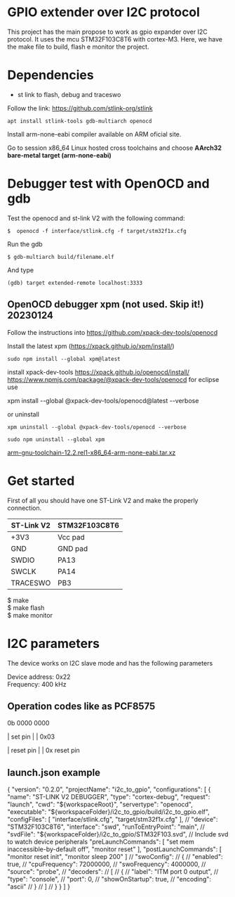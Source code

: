 # GPIO extender over I2C protocol

This project has the main propose to work as gpio expander over I2C protocol. It uses the mcu STM32F103C8T6 with cortex-M3. Here, we have the make file to build, flash e monitor the project. 

# Dependencies

- st link to flash, debug and traceswo

Follow the link: https://github.com/stlink-org/stlink

```
apt install stlink-tools gdb-multiarch openocd
```
Install arm-none-eabi compiler available on ARM oficial site.

Go to session x86_64 Linux hosted cross toolchains and choose **AArch32 bare-metal target (arm-none-eabi)**

# Debugger test with OpenOCD and gdb

Test the openocd and st-link V2 with the following command:

```
$  openocd -f interface/stlink.cfg -f target/stm32f1x.cfg
```

Run the gdb

```
$ gdb-multiarch build/filename.elf
```

And type

```
(gdb) target extended-remote localhost:3333
```

## OpenOCD debugger xpm (not used. Skip it!) 20230124

Follow the instructions into https://github.com/xpack-dev-tools/openocd


Install the latest xpm (https://xpack.github.io/xpm/install/)
```
sudo npm install --global xpm@latest
```

install xpack-dev-tools https://xpack.github.io/openocd/install/
https://www.npmjs.com/package/@xpack-dev-tools/openocd for eclipse use

xpm install --global @xpack-dev-tools/openocd@latest --verbose

or uninstall

```
xpm uninstall --global @xpack-dev-tools/openocd --verbose

sudo npm uninstall --global xpm
```

[arm-gnu-toolchain-12.2.rel1-x86_64-arm-none-eabi.tar.xz](https://developer.arm.com/-/media/Files/downloads/gnu/12.2.rel1/binrel/arm-gnu-toolchain-12.2.rel1-x86_64-arm-none-eabi.tar.xz?rev=7bd049b7a3034e64885fa1a71c12f91d&hash=2C60D7D4E432953DB65C4AA2E7129304F9CD05BF)




# Get started

First of all you should have one ST-Link V2 and make the properly connection.

| ST-Link V2  | STM32F103C8T6 |  
|-----------  |---------------|
| +3V3        | Vcc pad       |
| GND         | GND pad       |
| SWDIO       | PA13          |
| SWCLK       | PA14          |
| TRACESWO    | PB3           |  

$ make  
$ make flash  
$ make monitor  

# I2C parameters

The device works on I2C slave mode and has the following parameters

Device address: 0x22  
Frequency: 400 kHz

## Operation codes like as PCF8575


0b 0000 0000

| set pin |
| 0x03

| reset pin | 
| 0x
reset pin

## launch.json example

{
    "version": "0.2.0",
    "projectName": "i2c_to_gpio",
    "configurations": [
        {
            "name": "ST-LINK V2 DEBUGGER",
            "type": "cortex-debug",
            "request": "launch",
            "cwd": "${workspaceRoot}",
            "servertype": "openocd",
            "executable": "${workspaceFolder}/i2c_to_gpio/build/i2c_to_gpio.elf",
            "configFiles": [
                "interface/stlink.cfg",
                "target/stm32f1x.cfg"
            ],
            // "device": "STM32F103C8T6",
            "interface": "swd",
            "runToEntryPoint": "main",
            // "svdFile": "${workspaceFolder}/i2c_to_gpio/STM32F103.svd", // Include svd to watch device peripherals
            "preLaunchCommands": [
                "set mem inaccessible-by-default off",
                "monitor reset"
            ],
            "postLaunchCommands": [
                "monitor reset init",
                "monitor sleep 200"
            ]
            // "swoConfig":
            // {
            //     "enabled": true,
            //     "cpuFrequency": 72000000,
            //     "swoFrequency": 4000000,
            //     "source": "probe",
            //     "decoders":
            //     [
            //         {
            //             "label": "ITM port 0 output",
            //             "type": "console",
            //             "port": 0,
            //             "showOnStartup": true,
            //             "encoding": "ascii"
            //         }
            //     ]
            // }
        }
    ]
}
